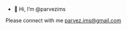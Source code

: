 - 👋 Hi, I’m @parvezims


Please connect with me parvez.ims@gmail.com

<!---
parvezims/parvezims is a ✨ special ✨ repository because its `README.md` (this file) appears on your GitHub profile.
You can click the Preview link to take a look at your changes.
--->

